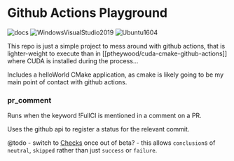 # Github Actions Playground

![docs](https://github.com/ptheywood/actions-playground/workflows/docs/badge.svg)
![WindowsVisualStudio2019](https://github.com/ptheywood/actions-playground/workflows/WindowsVisualStudio2019/badge.svg)
![Ubuntu1604](https://github.com/ptheywood/actions-playground/workflows/Ubuntu1604/badge.svg)

This repo is just a simple project to mess around with github actions, that is lighter-weight to execute than in [[ptheywood/cuda-cmake-github-actions]] where CUDA is installed during the process... 

Includes a helloWorld CMake application, as cmake is likely going to be my main point of contact with github actions.


### pr_comment 

Runs when the keyword !FullCI is mentioned in a comment on a PR. 

Uses the github  api to register a status for the relevant commit.

@todo - switch to [Checks](https://developer.github.com/v3/checks/) once out of beta? - this allows `conclusion`s of `neutral`, `skipped` rather than just `success` or `failure`.